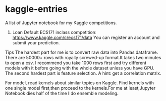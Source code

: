 # kaggle-entries

A list of Jupyter notebook for my Kaggle competitions.

1. Loan Default
ECS171 inclass competition: https://www.kaggle.com/c/ecs171/data
You can register an account and submit your prediction.

Tips
The hardest part for me is to convert raw data into Pandas dataframe. There are 50000+ rows with royally screwed-up format.It takes two minutes to open a csv.
I recommend you take 1000 rows first and try different models with it before going with the whole dataset unless you have GPU.
The second hardest part is feature selection. A hint: get a correlation matrix.

For model, read kernels about similar topics on Kaggle. Find kernels with one single model first,then proceed to the kernels.For me at least,Jupyter Notebook dies half of the time I do ensemble modeling.

